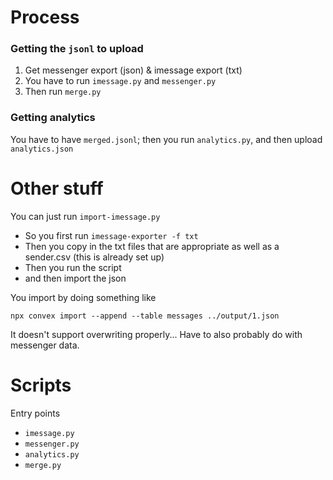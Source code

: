 # Process

### Getting the `jsonl` to upload

1. Get messenger export (json) & imessage export (txt)
2. You have to run `imessage.py` and `messenger.py`
3. Then run `merge.py`

### Getting analytics

You have to have `merged.jsonl`; then you run `analytics.py`, and then upload `analytics.json`

# Other stuff

You can just run `import-imessage.py`

* So you first run `imessage-exporter -f txt`
* Then you copy in the txt files that are appropriate as well as a sender.csv (this is already set up)
* Then you run the script
* and then import the json

You import by doing something like

```
npx convex import --append --table messages ../output/1.json
```

It doesn't support overwriting properly... Have to also probably do with messenger data.

# Scripts

Entry points
* `imessage.py`
* `messenger.py`
* `analytics.py`
* `merge.py`

